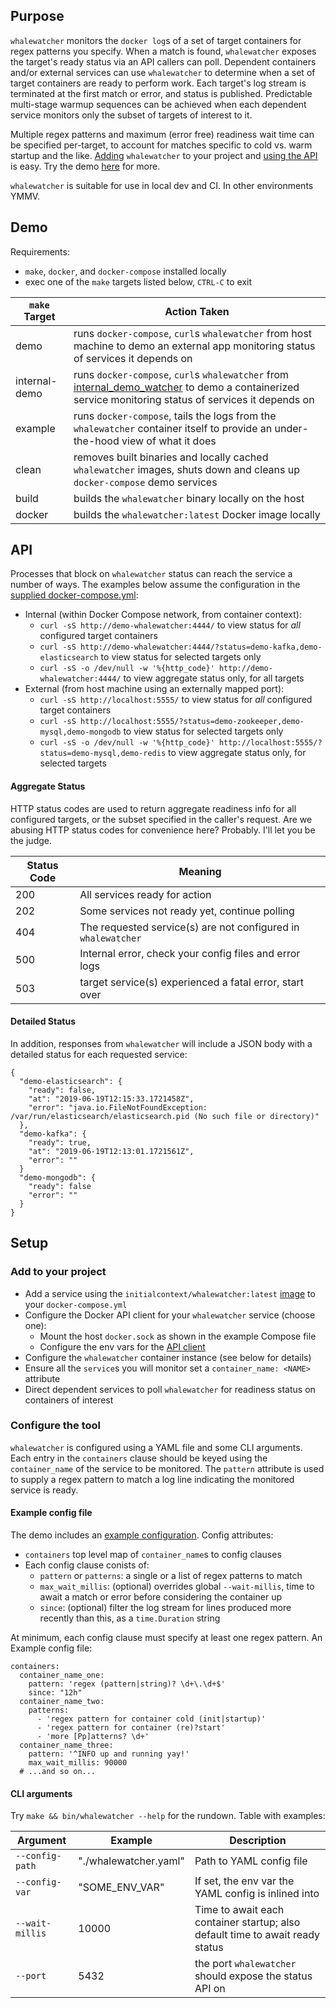 ## Purpose

`whalewatcher` monitors the `docker log`s of a set of target containers for regex patterns you specify. When a match is found, `whalewatcher` exposes the target's ready status via an API callers can poll. Dependent containers and/or external services can use `whalewatcher` to determine when a set of target containers are ready to perform work. Each target's log stream is terminated at the first match or error, and status is published. Predictable multi-stage warmup sequences can be achieved when each dependent service monitors only the subset of targets of interest to it.

Multiple regex patterns and maximum (error free) readiness wait time can be specified per-target, to account for matches specific to cold vs. warm startup and the like. [Adding](#setup) `whalewatcher` to your project and [using the API](#API) is easy. Try the demo [here](#Demo) for more.

`whalewatcher` is suitable for use in local dev and CI. In other environments YMMV.


## Demo

Requirements:
 - `make`, `docker`, and `docker-compose` installed locally
 - exec one of the `make` targets listed below, `CTRL-C` to exit

| `make` Target | Action Taken             |
| ------------- | ------------------------ |
| demo          | runs `docker-compose`, `curl`s `whalewatcher` from host machine to demo an external app monitoring status of services it depends on |
| internal-demo | runs `docker-compose`, `curl`s `whalewatcher` from [internal_demo_watcher](https://github.com/elireisman/whalewatcher/blob/master/docker-compose.yml#L107-L112) to demo a containerized service monitoring status of services it depends on |
| example       | runs `docker-compose`, tails the logs from the `whalewatcher` container itself to provide an under-the-hood view of what it does |
| clean         | removes built binaries and locally cached `whalewatcher` images, shuts down and cleans up `docker-compose` demo services |
| build         | builds the `whalewatcher` binary locally on the host |
| docker        | builds the `whalewatcher:latest` Docker image locally |


## API

Processes that block on `whalewatcher` status can reach the service a number of ways. The examples below assume the configuration in the [supplied docker-compose.yml](https://github.com/elireisman/whalewatcher/blob/master/docker-compose.yml):
- Internal (within Docker Compose network, from container context):
  - `curl -sS http://demo-whalewatcher:4444/` to view status for _all_ configured target containers
  - `curl -sS http://demo-whalewatcher:4444/?status=demo-kafka,demo-elasticsearch` to view status for selected targets only
  - `curl -sS -o /dev/null -w '%{http_code}' http://demo-whalewatcher:4444/` to view aggregate status only, for all targets
- External (from host machine using an externally mapped port):
  - `curl -sS http://localhost:5555/` to view status for _all_ configured target containers
  - `curl -sS http://localhost:5555/?status=demo-zookeeper,demo-mysql,demo-mongodb` to view status for selected targets only
  - `curl -sS -o /dev/null -w '%{http_code}' http://localhost:5555/?status=demo-mysql,demo-redis` to view aggregate status only, for selected targets


#### Aggregate Status
HTTP status codes are used to return aggregate readiness info for all configured targets, or the subset specified in the caller's request. Are we abusing HTTP status codes for convenience here? Probably. I'll let you be the judge.

| Status Code  | Meaning           |
| ------------ | ----------------- |
| 200          | All services ready for action |
| 202          | Some services not ready yet, continue polling |
| 404          | The requested service(s) are not configured in `whalewatcher`  |
| 500          | Internal error, check your config files and error logs |
| 503          | target service(s) experienced a fatal error, start over   |


#### Detailed Status
In addition, responses from `whalewatcher` will include a JSON body with a detailed status for each requested service:

```
{
  "demo-elasticsearch": {
    "ready": false,
    "at": "2019-06-19T12:15:33.1721458Z",
    "error": "java.io.FileNotFoundException: /var/run/elasticsearch/elasticsearch.pid (No such file or directory)"
  },
  "demo-kafka": {
    "ready": true,
    "at": "2019-06-19T12:13:01.1721561Z",
    "error": ""
  }
  "demo-mongodb": {
    "ready": false
    "error": ""
  }
}
```


## Setup

### Add to your project
- Add a service using the `initialcontext/whalewatcher:latest` [image](https://hub.docker.com/repository/docker/initialcontext/whalewatcher) to your `docker-compose.yml`
- Configure the Docker API client for your `whalewatcher` service (choose one):
    - Mount the host `docker.sock` as shown in the example Compose file
    - Configure the env vars for the [API client](https://godoc.org/github.com/docker/docker/client)
- Configure the `whalewatcher` container instance (see below for details)
- Ensure all the `service`s you will monitor set a `container_name: <NAME>` attribute
- Direct dependent services to poll `whalewatcher` for readiness status on containers of interest

### Configure the tool
`whalewatcher` is configured using a YAML file and some CLI arguments. Each entry in the `containers` clause should be keyed using the `container_name` of the service to be monitored. The `pattern` attribute is used to supply a regex pattern to match a log line indicating the monitored service is ready.

#### Example config file
The demo includes an [example configuration](https://github.com/elireisman/whalewatcher/blob/master/docker-compose.yml#L77-L105). Config attributes:
- `containers` top level map of `container_name`s to config clauses
- Each config clause conists of:
  - `pattern` or `patterns`: a single or a list of regex patterns to match
  - `max_wait_millis`: (optional) overrides global `--wait-millis`, time to await a match or error before considering the container up
  - `since`: (optional) filter the log stream for lines produced more recently than this, as a `time.Duration` string

At minimum, each config clause must specify at least one regex pattern. An Example config file:
```
containers:
  container_name_one:
    pattern: 'regex (pattern|string)? \d+\.\d+$'
    since: "12h"
  container_name_two:
    patterns:
      - 'regex pattern for container cold (init|startup)'
      - 'regex pattern for container (re)?start'
      - 'more [Pp]atterns? \d+'
  container_name_three:
    pattern: '^INFO up and running yay!'
    max_wait_millis: 90000
  # ...and so on...
```


#### CLI arguments
Try `make && bin/whalewatcher --help` for the rundown. Table with examples:

| Argument        | Example | Description |
| --------------- | ------- | ----------- |
| `--config-path` | "./whalewatcher.yaml" | Path to YAML config file |
| `--config-var`  | "SOME_ENV_VAR" | If set, the env var the YAML config is inlined into |
| `--wait-millis` | 10000 | Time to await each container startup; also default time to await ready status |
| `--port`        | 5432 | the port `whalewatcher` should expose the status API on |
